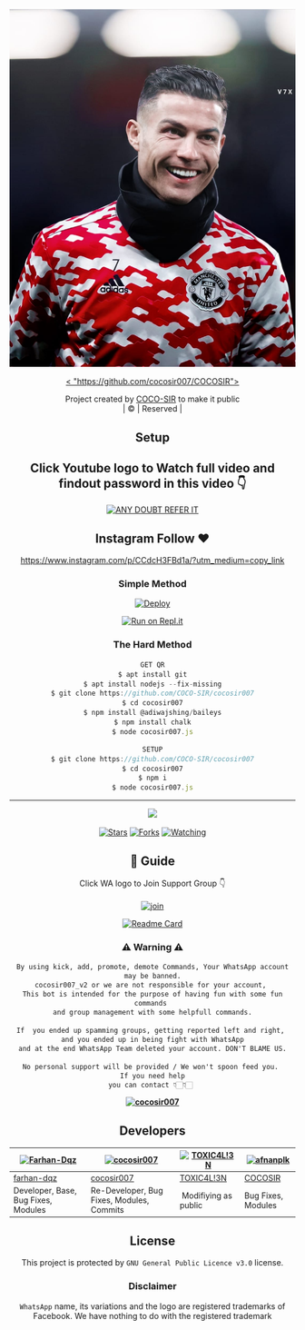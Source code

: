 <div align="center">

 </a>
</p>
<div align="center">
  <p align="center">
<img src=https://github.com/cocosir007/COCO-SIR/blob/master/IMG-20211220-WA0100.jpg>
</p>
  <p align="center">
<a href="https://github.com/COCO-SIR">< "https://github.com/cocosir007/COCOSIR"></a>
</p>
</div>
<p align="center">
Project created by <a href="https://github.com/COCO-SIR">COCO-SIR</a> to make it public
    <br>
       | © |
        Reserved |
    <br> 
</p>

## Setup
<div align="center"> 


## Click Youtube logo to Watch full video and findout password in this video 👇

 [![ANY DOUBT REFER IT](https://www.linkpicture.com/q/YouTube-Logo-700x394.png)](https://youtu.be/Tb1B-rS52uo)


## Instagram  Follow ❤️

https://www.instagram.com/p/CCdcH3FBd1a/?utm_medium=copy_link


  ### Simple Method
  
[![Deploy](https://www.herokucdn.com/deploy/button.svg)](https://heroku.com/deploy?template=https://github.com/phathicusthiccy/COCO-SIR.git)



  
[![Run on Repl.it](https://repl.it/badge/github/quiec/whatsAlfa)](https://replit.com/@cocosir007/cocosir007)
  
### The Hard Method
```js
GET QR
$ apt install git
$ apt install nodejs --fix-missing
$ git clone https://github.com/COCO-SIR/cocosir007
$ cd cocosir007
$ npm install @adiwajshing/baileys
$ npm install chalk
$ node cocosir007.js
```
      
```js
SETUP
$ git clone https://github.com/COCO-SIR/cocosir007
$ cd cocosir007
$ npm i
$ node cocosir007.js
```

----

  <p align="center">
  <a href="httsp://github.com/COCO-SIR/cocosir007">
    
<a href="https://github.com/COCO-SIR/followers">
<img src="https://img.shields.io/github/repo-size/COCO-SIR/cocosir007?color=green&label=Repo%20total%20size&style=plastic">
<p align="center">
<a href="https://github.com/COCO-SIR/followers"
<img title="Followers" src="https://img.shields.io/github/followers/COCO-SIR?color=blue&style=flat-square"></a>
<a href="https://github.com/COCO-SIR/cocosir007/stargazers/"><img title="Stars" src="https://img.shields.io/github/stars/COCO-SIR/cocosir007?color=blue&style=flat-square"></a>
<a href="https://github.com/COCO-SIR/cocosir007/network/members"><img title="Forks" src="https://img.shields.io/github/forks/COCO-SIR/cocosir007?color=blue&style=flat-square"></a>
<a href="https://github.com/COCO-SIR/cocosir007/watchers"><img title="Watching" src="https://img.shields.io/github/watchers/COCO-SIR/cocosir007?label=Watchers&color=blue&style=flat-square"></a>
</p>

## 📢 Guide
Click WA logo to Join Support Group 👇
    <br>
<br>
  [![join](https://github.com/Alien-alfa/PublicBot/blob/main/wlogo.svg.png)](https://chat.whatsapp.com/CbRlEux876XFsWQfIlOKty)
  <div align="center">
       
  [![Readme Card](https://github-readme-stats.vercel.app/api/pin/?username=COCO-SIR&repo=cocosir007&theme=nightowl)](https://github.com/COCO-SIR/cocosir007)
  </div>
    
### ⚠ Warning ⚠

```
By using kick, add, promote, demote Commands, Your WhatsApp account may be banned.
cocosir007_v2 or we are not responsible for your account, 
This bot is intended for the purpose of having fun with some fun commands 
and group management with some helpfull commands.

If  you ended up spamming groups, getting reported left and right, 
and you ended up in being fight with WhatsApp
and at the end WhatsApp Team deleted your account. DON'T BLAME US.

No personal support will be provided / We won't spoon feed you. 
If you need help
you can contact 👇🏻👇🏻 
```
**[![cocosir007](https://www.linkpicture.com/q/WHTSPP-LOGO.png)](http://wa.me/919072460920?text=Can%20you%20help%20bro)**

## Developers
  <div align="center">
    
  [![Farhan-Dqz](https://github.com/farhan-dqz.png?size=100)](https://github.com/farhan-dqz) | [![cocosir007](https://github.com/COCO-SIR.png?size=100)](https://github.com/COCO-SIR) |  [![TOXIC4L!3N](https://github.com/Alien-alfa.png?size=100)](https://github.com/AI-VIKI) | [![afnanplk](https://github.com/afnanplk.png?size=100)](https://github.com/afnanplk) 
----|----|----|----
[farhan-dqz](https://github.com/farhan-dqz) | [cocosir007](https://github.com/COCO-SIR) | [TOXIC4L!3N](https://github.com/AI-VIKI) | [COCOSIR](https://github.com/cocosir007/COCOSIR)
Developer, Base, Bug Fixes, Modules| Re-Developer, Bug Fixes, Modules, Commits |  Modifiying  as   public | Bug Fixes, Modules | Deploy Error Fixed
  </div>
    


## License
This project is protected by `GNU General Public Licence v3.0` license.

### Disclaimer
`WhatsApp` name, its variations and the logo are registered trademarks of Facebook. We have nothing to do with the registered trademark
